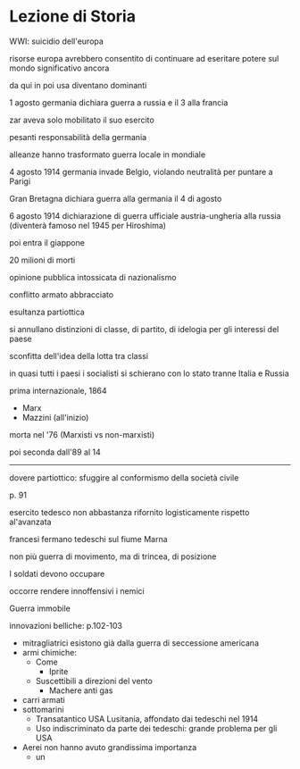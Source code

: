 # Lezione di Storia

WWI: suicidio dell'europa

risorse europa avrebbero consentito di continuare ad eseritare potere sul mondo significativo ancora

da qui in poi usa diventano dominanti

1 agosto germania dichiara guerra a russia e il 3 alla francia

zar aveva solo mobilitato il suo esercito

pesanti responsabilità della germania

alleanze hanno trasformato guerra locale in mondiale

4 agosto 1914 germania invade Belgio, violando neutralità per puntare a Parigi

Gran Bretagna dichiara guerra alla germania il 4 di agosto


6 agosto 1914 dichiarazione di guerra ufficiale austria-ungheria alla russia (diventerà famoso nel 1945 per Hiroshima)

poi entra il giappone


20 milioni di morti

opinione pubblica intossicata di nazionalismo

conflitto armato abbracciato

esultanza partiottica

si annullano distinzioni di classe, di partito, di idelogia per gli interessi del paese

sconfitta dell'idea della lotta tra classi


in quasi tutti i paesi 
 i socialisti si schierano con lo stato
tranne Italia e Russia

prima internazionale, 1864
* Marx
* Mazzini (all'inizio)

morta nel '76 (Marxisti vs non-marxisti)

poi seconda dall'89 al 14


---


dovere partiottico: sfuggire al conformismo della società civile

p. 91

esercito tedesco non abbastanza rifornito logisticamente rispetto al'avanzata


francesi fermano tedeschi sul fiume Marna


non più guerra di movimento, ma di trincea, di posizione


I soldati devono occupare

occorre rendere innoffensivi i nemici

Guerra immobile


innovazioni belliche:
p.102-103

* mitragliatrici esistono già dalla guerra di seccessione americana
* armi chimiche:
	* Come
		* Iprite
	* Suscettibili a direzioni del vento
		* Machere anti gas
* carri armati
* sottomarini
	* Transatantico USA Lusitania, affondato dai tedeschi nel 1914
	* Uso indiscriminato da parte dei tedeschi: grande problema per gli USA
* Aerei non hanno avuto grandissima importanza
	* un
<!--stackedit_data:
eyJoaXN0b3J5IjpbMTgyNTczNzA2NCwtMjM5OTY0ODBdfQ==
-->